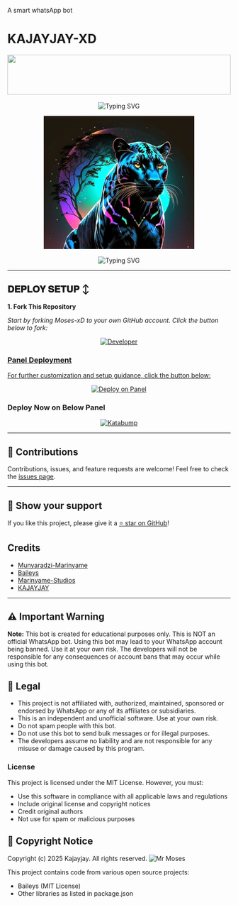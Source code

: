 A smart whatsApp bot 
# KAJAYJAY-XD

<img src="https://i.imgur.com/dBaSKWF.gif" height="90" width="100%">

<p align="center">
  <img src="https://readme-typing-svg.demolab.com?font=Transformers&size=80&pause=1000&color=0a00FF&center=true&width=1000&height=150&lines=MOSES-XD" alt="Typing SVG" />
</p>

  <div align="center"> 
  <a href="https://youtube.com/@marinyamestudios"> 
    <img src="https://github.com/mrmosesclr/MOSES-XD/blob/main/assets/bot_image.jpg" alt="MOSES-XD" height="300"> 
  </a> 
</div>

<p align="center">
  <img src="https://readme-typing-svg.demolab.com?font=Black+Ops+One&size=70&pause=1000&color=FF0000&center=true&width=1000&height=80&lines=By+MR+MOSES+CLR" alt="Typing SVG" />
</p>


---

## 𝐃𝐄𝐏𝐋𝐎𝐘 𝐒𝐄𝐓𝐔𝐏 ↕️

**1. Fork This Repository**

*_Start by forking Moses-xD to your own GitHub account. Click the button below to fork:_*

  <p align="center">
  <a href="https://github.com/mrmosesclr/MOSES-XD"><img title="Developer" src="https://img.shields.io/badge/Author-MR MOSES CLR-00FFFF.svg?style=for-the-badge&logo=github"/>

### Panel Deployment

For further customization and setup guidance, click the button below:

<div align="center">
  <a href="https://bot-hosting.net/?aff=1068419752923508776">
    <img src="https://img.shields.io/badge/Deploy on Panel-28a745?style=for-the-badge" alt="Deploy on Panel"/>
  </a>
</div>


### Deploy Now on Below Panel
<div align="center">
<a href="https://dashboard.katabump.com/auth/login#d6b7d6" target="_blank">
  <img src="https://img.shields.io/badge/Katabump-D6B7D6?style=for-the-badge&logo=server&logoColor=black" alt="Katabump"/>
</a>
</div>

---

## 🙌 Contributions

Contributions, issues, and feature requests are welcome! Feel free to check the [issues page](https://github.com/Analyzer001/KAJAYJAY-XD/issues).

---

## 🌟 Show your support

If you like this project, please give it a [⭐️ star on GitHub](https://github.com/mrmosesclr/MOSES-XD)!


## Credits

- [Munyaradzi-Marinyame](https://github.com/mrmosesclr)
- [Baileys](https://github.com/adiwajshing/Baileys)
- [Marinyame-Studios](https://github.com/Analyzer001) 
- [KAJAYJAY](https://github.com/KAJAYJAY-XD)

---

## ⚠️ Important Warning

**Note:** This bot is created for educational purposes only. This is NOT an official WhatsApp bot. Using this bot may lead to your WhatsApp account being banned. Use it at your own risk. The developers will not be responsible for any consequences or account bans that may occur while using this bot.

## 📝 Legal

- This project is not affiliated with, authorized, maintained, sponsored or endorsed by WhatsApp or any of its affiliates or subsidiaries.
- This is an independent and unofficial software. Use at your own risk.
- Do not spam people with this bot.
- Do not use this bot to send bulk messages or for illegal purposes.
- The developers assume no liability and are not responsible for any misuse or damage caused by this program.

### License
This project is licensed under the MIT License. However, you must:
- Use this software in compliance with all applicable laws and regulations
- Include original license and copyright notices
- Credit original authors
- Not use for spam or malicious purposes

## 📜 Copyright Notice

Copyright (c) 2025 Kajayjay. All rights reserved.
![Mr Moses](https://files.catbox.moe/vzzoi2.jpg)


This project contains code from various open source projects:
- Baileys (MIT License)
- Other libraries as listed in package.json
